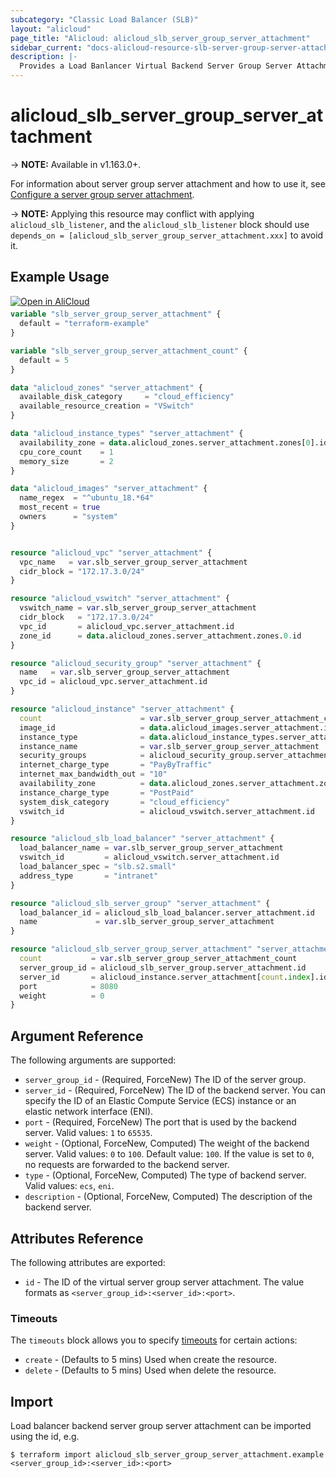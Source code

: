 ```yaml
---
subcategory: "Classic Load Balancer (SLB)"
layout: "alicloud"
page_title: "Alicloud: alicloud_slb_server_group_server_attachment"
sidebar_current: "docs-alicloud-resource-slb-server-group-server-attachment"
description: |-
  Provides a Load Banlancer Virtual Backend Server Group Server Attachment resource.
---
```


# alicloud\_slb\_server\_group\_server\_attachment

-> **NOTE:** Available in v1.163.0+.

For information about server group server attachment and how to use it, see [Configure a server group server attachment](https://www.alibabacloud.com/help/en/doc-detail/35218.html).

-> **NOTE:** Applying this resource may conflict with applying `alicloud_slb_listener`, 
and the `alicloud_slb_listener` block should use `depends_on = [alicloud_slb_server_group_server_attachment.xxx]` to avoid it.

## Example Usage

<div style="display: block;margin-bottom: 40px;"><div class="oics-button" style="float: right;position: absolute;margin-bottom: 10px;">
  <a href="https://api.aliyun.com/api-tools/terraform?resource=alicloud_slb_server_group_server_attachment&exampleId=9da2adb6-0785-e634-d06d-b1838eaac79a1252ba4e&activeTab=example&spm=docs.r.slb_server_group_server_attachment.0.9da2adb607&intl_lang=EN_US" target="_blank">
    <img alt="Open in AliCloud" src="https://img.alicdn.com/imgextra/i1/O1CN01hjjqXv1uYUlY56FyX_!!6000000006049-55-tps-254-36.svg" style="max-height: 44px; max-width: 100%;">
  </a>
</div></div>

```terraform
variable "slb_server_group_server_attachment" {
  default = "terraform-example"
}

variable "slb_server_group_server_attachment_count" {
  default = 5
}

data "alicloud_zones" "server_attachment" {
  available_disk_category     = "cloud_efficiency"
  available_resource_creation = "VSwitch"
}

data "alicloud_instance_types" "server_attachment" {
  availability_zone = data.alicloud_zones.server_attachment.zones[0].id
  cpu_core_count    = 1
  memory_size       = 2
}

data "alicloud_images" "server_attachment" {
  name_regex  = "^ubuntu_18.*64"
  most_recent = true
  owners      = "system"
}


resource "alicloud_vpc" "server_attachment" {
  vpc_name   = var.slb_server_group_server_attachment
  cidr_block = "172.17.3.0/24"
}

resource "alicloud_vswitch" "server_attachment" {
  vswitch_name = var.slb_server_group_server_attachment
  cidr_block   = "172.17.3.0/24"
  vpc_id       = alicloud_vpc.server_attachment.id
  zone_id      = data.alicloud_zones.server_attachment.zones.0.id
}

resource "alicloud_security_group" "server_attachment" {
  name   = var.slb_server_group_server_attachment
  vpc_id = alicloud_vpc.server_attachment.id
}

resource "alicloud_instance" "server_attachment" {
  count                      = var.slb_server_group_server_attachment_count
  image_id                   = data.alicloud_images.server_attachment.images[0].id
  instance_type              = data.alicloud_instance_types.server_attachment.instance_types[0].id
  instance_name              = var.slb_server_group_server_attachment
  security_groups            = alicloud_security_group.server_attachment.*.id
  internet_charge_type       = "PayByTraffic"
  internet_max_bandwidth_out = "10"
  availability_zone          = data.alicloud_zones.server_attachment.zones[0].id
  instance_charge_type       = "PostPaid"
  system_disk_category       = "cloud_efficiency"
  vswitch_id                 = alicloud_vswitch.server_attachment.id
}

resource "alicloud_slb_load_balancer" "server_attachment" {
  load_balancer_name = var.slb_server_group_server_attachment
  vswitch_id         = alicloud_vswitch.server_attachment.id
  load_balancer_spec = "slb.s2.small"
  address_type       = "intranet"
}

resource "alicloud_slb_server_group" "server_attachment" {
  load_balancer_id = alicloud_slb_load_balancer.server_attachment.id
  name             = var.slb_server_group_server_attachment
}

resource "alicloud_slb_server_group_server_attachment" "server_attachment" {
  count           = var.slb_server_group_server_attachment_count
  server_group_id = alicloud_slb_server_group.server_attachment.id
  server_id       = alicloud_instance.server_attachment[count.index].id
  port            = 8080
  weight          = 0
}

```

## Argument Reference

The following arguments are supported:

* `server_group_id` - (Required, ForceNew) The ID of the server group.
* `server_id` - (Required, ForceNew) The ID of the backend server. You can specify the ID of an Elastic Compute Service (ECS) instance or an elastic network interface (ENI).
* `port` - (Required, ForceNew) The port that is used by the backend server. Valid values: `1` to `65535`.
* `weight` - (Optional, ForceNew, Computed) The weight of the backend server. Valid values: `0` to `100`. Default value: `100`. If the value is set to `0`, no requests are forwarded to the backend server.
* `type` - (Optional, ForceNew, Computed) The type of backend server. Valid values: `ecs`, `eni`.
* `description` - (Optional, ForceNew, Computed) The description of the backend server.


## Attributes Reference

The following attributes are exported:

* `id` - The ID of the virtual server group server attachment. The value formats as `<server_group_id>:<server_id>:<port>`.

### Timeouts

The `timeouts` block allows you to specify [timeouts](https://www.terraform.io/docs/configuration-0-11/resources.html#timeouts) for certain actions:

* `create` - (Defaults to 5 mins) Used when create the resource.
* `delete` - (Defaults to 5 mins) Used when delete the resource.


## Import

Load balancer backend server group server attachment can be imported using the id, e.g.

```shell
$ terraform import alicloud_slb_server_group_server_attachment.example <server_group_id>:<server_id>:<port>
```
